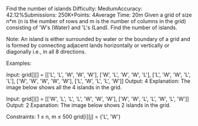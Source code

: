 Find the number of islands
Difficulty: MediumAccuracy: 42.12%Submissions: 250K+Points: 4Average Time: 20m
Given a grid of size n*m (n is the number of rows and m is the number of columns in the grid) consisting of 'W's (Water) and 'L's (Land). Find the number of islands.

Note: An island is either surrounded by water or the boundary of a grid and is formed by connecting adjacent lands horizontally or vertically or diagonally i.e., in all 8 directions.

Examples:

Input: grid[][] = [['L', 'L', 'W', 'W', 'W'], ['W', 'L', 'W', 'W', 'L'], ['L', 'W', 'W', 'L', 'L'], ['W', 'W', 'W', 'W', 'W'], ['L', 'W', 'L', 'L', 'W']]
Output: 4
Explanation:
The image below shows all the 4 islands in the grid.
 
Input: grid[][] = [['W', 'L', 'L', 'L', 'W', 'W', 'W'], ['W', 'W', 'L', 'L', 'W', 'L', 'W']]
Output: 2
Expanation:
The image below shows 2 islands in the grid.
 
Constraints:
1 ≤ n, m ≤ 500
grid[i][j] = {'L', 'W'}